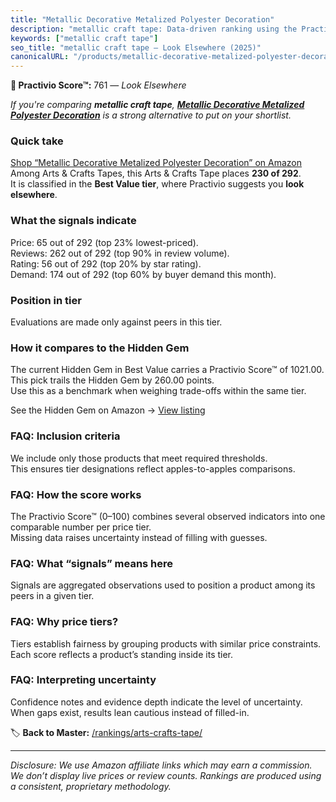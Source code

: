 ```yaml
---
title: "Metallic Decorative Metalized Polyester Decoration"
description: "metallic craft tape: Data-driven ranking using the Practivio Score™. Positioned by quality, value, demand, findability, momentum."
keywords: ["metallic craft tape"]
seo_title: "metallic craft tape — Look Elsewhere (2025)"
canonicalURL: "/products/metallic-decorative-metalized-polyester-decoration-B0DX62SQK3/"
---
```


**🚫 Practivio Score™:** 761 — _Look Elsewhere_


*If you're comparing **metallic craft tape**, **[Metallic Decorative Metalized Polyester Decoration](https://www.amazon.com/dp/B0DX62SQK3?tag=practivio-20)** is a strong alternative to put on your shortlist.*
### Quick take
[Shop “Metallic Decorative Metalized Polyester Decoration” on Amazon](https://www.amazon.com/dp/B0DX62SQK3?tag=practivio-20)
Among Arts & Crafts Tapes, this Arts & Crafts Tape places **230 of 292**.  
It is classified in the **Best Value tier**, where Practivio suggests you **look elsewhere**.

### What the signals indicate
Price: 65 out of 292 (top 23% lowest-priced).  
Reviews: 262 out of 292 (top 90% in review volume).  
Rating: 56 out of 292 (top 20% by star rating).  
Demand: 174 out of 292 (top 60% by buyer demand this month).

### Position in tier
Evaluations are made only against peers in this tier.

### How it compares to the Hidden Gem
The current Hidden Gem in Best Value carries a Practivio Score™ of 1021.00.  
This pick trails the Hidden Gem by 260.00 points.  
Use this as a benchmark when weighing trade-offs within the same tier.  

See the Hidden Gem on Amazon → [View listing](https://www.amazon.com/dp/B0035LXTYU?tag=practivio-20)

### FAQ: Inclusion criteria
We include only those products that meet required thresholds.  
This ensures tier designations reflect apples-to-apples comparisons.

### FAQ: How the score works
The Practivio Score™ (0–100) combines several observed indicators into one comparable number per price tier.  
Missing data raises uncertainty instead of filling with guesses.

### FAQ: What “signals” means here
Signals are aggregated observations used to position a product among its peers in a given tier.

### FAQ: Why price tiers?
Tiers establish fairness by grouping products with similar price constraints.  
Each score reflects a product’s standing inside its tier.

### FAQ: Interpreting uncertainty
Confidence notes and evidence depth indicate the level of uncertainty.  
When gaps exist, results lean cautious instead of filled-in.


🏷️ **Back to Master:** [/rankings/arts-crafts-tape/](/rankings/arts-crafts-tape/)

---
_Disclosure: We use Amazon affiliate links which may earn a commission. We don’t display live prices or review counts. Rankings are produced using a consistent, proprietary methodology._
